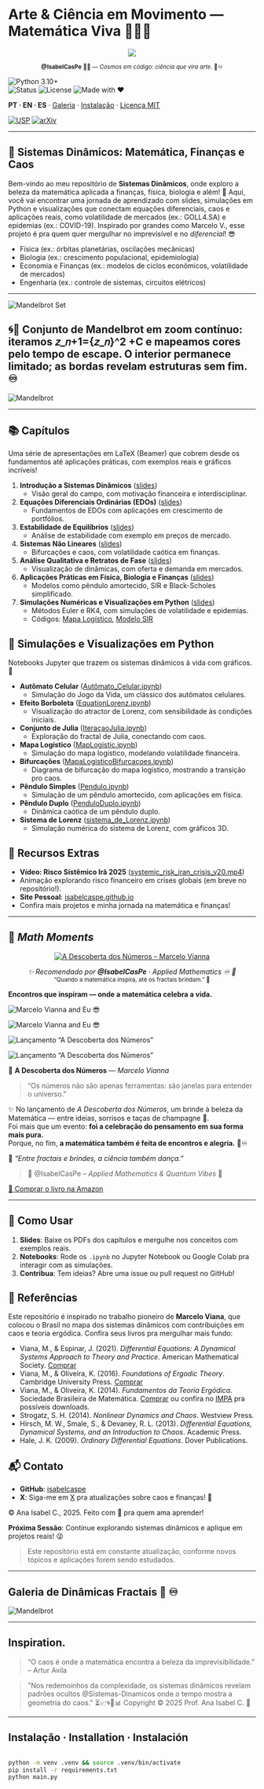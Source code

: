 <!-- HERO -->
# Arte & Ciência em Movimento — Matemática Viva 💎🧮✨

<p align="center">
  <img src="https://img.shields.io/badge/⚡_Turning_chaos_into_quant_insights_—_one_model_at_a_time._🌌-1E3A8A?style=for-the-badge&logo=python&logoColor=FFD700&labelColor=0A3D91">
</p>

<p align="center">
  <sub><b>@IsabelCasPe</b> 💙✨ — <i>Cosmos em código: ciência que vira arte.</i> 💎♾️</sub>
</p>


![Python 3.10+](https://img.shields.io/badge/Python-3.10%2B-blue)  
![Status](https://img.shields.io/badge/Status-Active-brightgreen)
![License](https://img.shields.io/badge/License-MIT-gold)
![Made with ❤](https://img.shields.io/badge/Made%20with-❤-ff69b4)  

**PT · EN · ES** · [Galeria](#galeria--gifs) · [Instalação](#instalação--installation--instalación) · [Licença MIT](#licença--license--licencia)

[![USP](https://img.shields.io/badge/USP-Dissertação-0A3D91?logo=academia&logoColor=white)](https://teses.usp.br/teses/disponiveis/3/3151/tde-20102010-122044/en.php)
[![arXiv](https://img.shields.io/badge/arXiv-2504.01969-B31B1B?logo=arxiv&logoColor=white)](https://arxiv.org/abs/2504.01969)

---

## 🌌 Sistemas Dinâmicos: Matemática, Finanças e Caos

Bem-vindo ao meu repositório de **Sistemas Dinâmicos**, onde exploro a beleza da matemática aplicada a finanças, física, biologia e além! 🌟 Aqui, você vai encontrar uma jornada de aprendizado com slides, simulações em Python e visualizações que conectam equações diferenciais, caos e aplicações reais, como volatilidade de mercados (ex.: GOLL4.SA) e epidemias (ex.: COVID-19). Inspirado por grandes como Marcelo V., esse projeto é pra quem quer mergulhar no imprevisível e no *diferencial*! 😎

- Física (ex.: órbitas planetárias, oscilações mecânicas)
- Biologia (ex.: crescimento populacional, epidemiologia)
- Economia e Finanças (ex.: modelos de ciclos econômicos, volatilidade de mercados)
- Engenharia (ex.: controle de sistemas, circuitos elétricos)

---
![Mandelbrot Set](mandelbrot_quantum_dynamic_presentation.gif)
## 🌀🔬 Conjunto de Mandelbrot em zoom contínuo: iteramos 𝑧_𝑛+1={𝑧_𝑛}^2 +C e mapeamos cores pelo tempo de escape. O interior permanece limitado; as bordas revelam estruturas sem fim. ♾️
![Mandelbrot](mandelbrot_dynamic01.gif)

---
## 📚 Capítulos   

Uma série de apresentações em LaTeX (Beamer) que cobrem desde os fundamentos até aplicações práticas, com exemplos reais e gráficos incríveis!

1. **Introdução a Sistemas Dinâmicos** ([slides](Cap1Introduction.pdf))  
   - Visão geral do campo, com motivação financeira e interdisciplinar.
2. **Equações Diferenciais Ordinárias (EDOs)** ([slides](cap2EDOs.pdf))  
   - Fundamentos de EDOs com aplicações em crescimento de portfólios.
3. **Estabilidade de Equilíbrios** ([slides](cap3EstabilidadeEquilibrios.pdf))  
   - Análise de estabilidade com exemplo em preços de mercado.
4. **Sistemas Não Lineares** ([slides](cap4SistemasnãoLineares.pdf))  
   - Bifurcações e caos, com volatilidade caótica em finanças.
5. **Análise Qualitativa e Retratos de Fase** ([slides](cap5AnalisisQuantitativos.pdf))  
   - Visualização de dinâmicas, com oferta e demanda em mercados.
6. **Aplicações Práticas em Física, Biologia e Finanças** ([slides](cap6AplicaçoesPraticas.pdf))  
   - Modelos como pêndulo amortecido, SIR e Black-Scholes simplificado.
7. **Simulações Numéricas e Visualizações em Python** ([slides](cap7SimulaçaoNumerica.pdf))  
   - Métodos Euler e RK4, com simulações de volatilidade e epidemias.  
   - Códigos: [Mapa Logístico](MapLogistic.ipynb), [Modelo SIR](sistema_de_Lorenz.ipynb)

## 🐍 Simulações e Visualizações em Python

Notebooks Jupyter que trazem os sistemas dinâmicos à vida com gráficos. 🎨

- **Autômato Celular** ([Autômato_Celular.ipynb](Autômato_Celular.ipynb))  
  - Simulação do Jogo da Vida, um clássico dos autômatos celulares.
- **Efeito Borboleta** ([EquationLorenz.ipynb](EquationLorenz.ipynb))  
  - Visualização do atractor de Lorenz, com sensibilidade às condições iniciais.
- **Conjunto de Julia** ([IteraçaoJulia.ipynb](IteraçaoJulia.ipynb))  
  - Exploração do fractal de Julia, conectando com caos.
- **Mapa Logístico** ([MapLogistic.ipynb](MapLogistic.ipynb))  
  - Simulação do mapa logístico, modelando volatilidade financeira.
- **Bifurcações** ([MapaLogisticoBifurcaçoes.ipynb](MapaLogisticoBifurcaçoes.ipynb))  
  - Diagrama de bifurcação do mapa logístico, mostrando a transição pro caos.
- **Pêndulo Simples** ([Pendulo.ipynb](Pendulo.ipynb))  
  - Simulação de um pêndulo amortecido, com aplicações em física.
- **Pêndulo Duplo** ([PenduloDuplo.ipynb](PenduloDuplo.ipynb))  
  - Dinâmica caótica de um pêndulo duplo.
- **Sistema de Lorenz** ([sistema_de_Lorenz.ipynb](sistema_de_Lorenz.ipynb))  
  - Simulação numérica do sistema de Lorenz, com gráficos 3D.

## 🎥 Recursos Extras

- **Vídeo: Risco Sistêmico Irã 2025** ([systemic_risk_iran_crisis_v20.mp4](videos/systemic_risk_iran_crisis_v20.mp4))  
- Animação explorando risco financeiro em crises globais (em breve no repositório!).
- **Site Pessoal**: [isabelcaspe.github.io](https://isabelcaspe.github.io/)  
- Confira mais projetos e minha jornada na matemática e finanças!

---

## 🌟 *Math Moments*  

<p align="center">
  <a href="https://www.amazon.com.br/descoberta-dos-n%C3%BAmeros-aventura-matem%C3%A1tica/dp/6584835553">
    <img src="https://img.shields.io/badge/📘_A_Descoberta_dos_Números_-FFD700?style=for-the-badge&logo=bookstack&logoColor=white&labelColor=0A3D91&color=DAA520" alt="A Descoberta dos Números – Marcelo Vianna">
  </a>
</p>

<p align="center">
  <em>✨ Recomendado por <strong>@IsabelCasPe</strong> · Applied Mathematics ♾️ 💎</em><br>
  <sub>“Quando a matemática inspira, até os fractais brindam.” 🥂</sub>
</p>


**Encontros que inspiram — onde a matemática celebra a vida.**

![Marcelo Vianna and Eu 😎](FotocomMarcelo01.jpg)

![Marcelo Vianna and Eu 😎](fotocomMarcelo02.jpeg)

![Lançamento “A Descoberta dos Números”](LivrodoMarcelo.jpeg)

![Lançamento “A Descoberta dos Números”](dedicatoria.jpeg)

📘 **A Descoberta dos Números** — *Marcelo Vianna*  
> “Os números não são apenas ferramentas: são janelas para entender o universo.”  

✨ No lançamento de *A Descoberta dos Números*, um brinde à beleza da Matemática — entre ideias, sorrisos e taças de champagne 🥂.  
Foi mais que um evento: **foi a celebração do pensamento em sua forma mais pura.**  
Porque, no fim, **a matemática também é feita de encontros e alegria.** 💎♾️  

📸 *“Entre fractais e brindes, a ciência também dança.”*  
> 💙 @IsabelCasPe – *Applied Mathematics & Quantum Vibes* 🌌  

[📘 Comprar o livro na Amazon](https://www.amazon.com.br/descoberta-dos-n%C3%BAmeros-aventura-matem%C3%A1tica/dp/6584835553)  

---
  

## 🚀 Como Usar

1. **Slides**: Baixe os PDFs dos capítulos e mergulhe nos conceitos com exemplos reais.
2. **Notebooks**: Rode os `.ipynb` no Jupyter Notebook ou Google Colab pra interagir com as simulações.
3. **Contribua**: Tem ideias? Abre uma issue ou pull request no GitHub! 

## 📖 Referências

Este repositório é inspirado no trabalho pioneiro de **Marcelo Viana**, que colocou o Brasil no mapa dos sistemas dinâmicos com contribuições em caos e teoria ergódica. Confira seus livros pra mergulhar mais fundo:

- Viana, M., & Espinar, J. (2021). *Differential Equations: A Dynamical Systems Approach to Theory and Practice*. American Mathematical Society. [Comprar](https://www.amazon.com.br/Differential-Equations-Dynamical-Approach-Mathematics/dp/147046540X)
- Viana, M., & Oliveira, K. (2016). *Foundations of Ergodic Theory*. Cambridge University Press. [Comprar](https://www.amazon.com.br/Foundations-Ergodic-Theory-Marcelo-Viana/dp/1107126967)
- Viana, M., & Oliveira, K. (2014). *Fundamentos da Teoria Ergódica*. Sociedade Brasileira de Matemática. [Comprar](https://www.sbm.org.br/loja) ou confira no [IMPA](https://w3.impa.br) pra possíveis downloads.
- Strogatz, S. H. (2014). *Nonlinear Dynamics and Chaos*. Westview Press.
- Hirsch, M. W., Smale, S., & Devaney, R. L. (2013). *Differential Equations, Dynamical Systems, and an Introduction to Chaos*. Academic Press.
- Hale, J. K. (2009). *Ordinary Differential Equations*. Dover Publications.

## 📬 Contato

- **GitHub**: [isabelcaspe](https://github.com/isabelCasPe)
- **X**: Siga-me em [X](https://x.com/anacp20) pra atualizações sobre caos e finanças! 🦋

© Ana Isabel C., 2025. Feito com 💛 pra quem ama aprender!

**Próxima Sessão**: Continue explorando sistemas dinâmicos e aplique em projetos reais! 😜
  

> Este repositório está em constante atualização, conforme novos tópicos e aplicações forem sendo estudados.

----
## Galeria de Dinâmicas Fractais 💫 ♾️

![Mandelbrot](Mandelbrotset.png)

---

## Inspiration.
 
> “O caos é onde a matemática encontra a beleza da imprevisibilidade.” – Artur Avila

> "Nos redemoinhos da complexidade, os sistemas dinâmicos revelam padrões ocultos @Sistemas-Dinamicos onde o tempo mostra a geometria do caos." ⏳📈🌀🔄📊
> Copyright © 2025 Prof. Ana Isabel C. 💙

---
## Instalação · Installation · Instalación
```bash

python -m venv .venv && source .venv/bin/activate
pip install -r requirements.txt
python main.py
